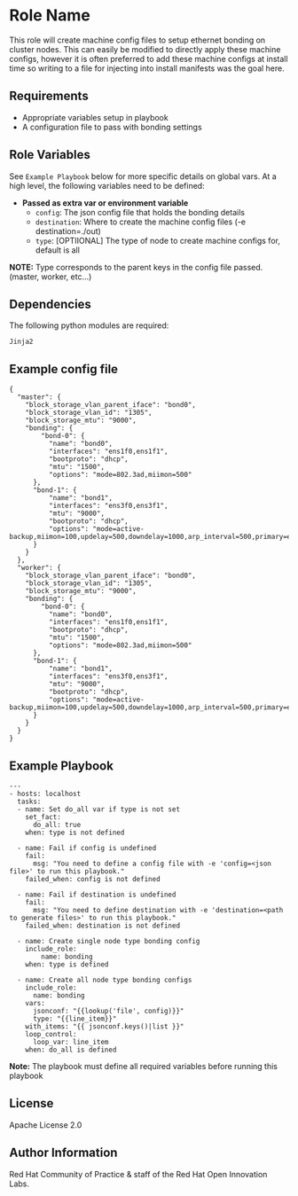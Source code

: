 Role Name
=========

This role will create machine config files to setup ethernet bonding on cluster nodes. This can easily be modified to directly apply these machine configs, however it is often preferred to add these machine configs at install time so writing to a file for injecting into install manifests was the goal here.

Requirements
------------

- Appropriate variables setup in playbook
- A configuration file to pass with bonding settings


Role Variables
--------------

See `Example Playbook` below for more specific details on global vars. At a high level, the following variables need to be defined:

- **Passed as extra var or environment variable**
  - `config`: The json config file that holds the bonding details
  - `destination`: Where to create the machine config files (-e destination=./out)
  - `type`: [OPTIIONAL] The type of node to create machine configs for, default is all

**NOTE:** Type corresponds to the parent keys in the config file passed. (master, worker, etc...)

Dependencies
------------

The following python modules are required:

```
Jinja2
```


Example config file
-------------------

```
{
  "master": {
    "block_storage_vlan_parent_iface": "bond0",
    "block_storage_vlan_id": "1305",
    "block_storage_mtu": "9000",
    "bonding": {
        "bond-0": {
          "name": "bond0",
          "interfaces": "ens1f0,ens1f1",
          "bootproto": "dhcp",
          "mtu": "1500",
          "options": "mode=802.3ad,miimon=500"
      },
      "bond-1": {
          "name": "bond1",
          "interfaces": "ens3f0,ens3f1",
          "mtu": "9000",
          "bootproto": "dhcp",
          "options": "mode=active-backup,miimon=100,updelay=500,downdelay=1000,arp_interval=500,primary=ens1f0"
      }
    }
  },
  "worker": {
    "block_storage_vlan_parent_iface": "bond0",
    "block_storage_vlan_id": "1305",
    "block_storage_mtu": "9000",
    "bonding": {
        "bond-0": {
          "name": "bond0",
          "interfaces": "ens1f0,ens1f1",
          "bootproto": "dhcp",
          "mtu": "1500",
          "options": "mode=802.3ad,miimon=500"
      },
      "bond-1": {
          "name": "bond1",
          "interfaces": "ens3f0,ens3f1",
          "mtu": "9000",
          "bootproto": "dhcp",
          "options": "mode=active-backup,miimon=100,updelay=500,downdelay=1000,arp_interval=500,primary=ens1f0"
      }
    }
  }
}
```

Example Playbook
----------------

```
---
- hosts: localhost
  tasks:
  - name: Set do_all var if type is not set
    set_fact:
      do_all: true
    when: type is not defined

  - name: Fail if config is undefined
    fail:
      msg: "You need to define a config file with -e 'config=<json file>' to run this playbook."
    failed_when: config is not defined

  - name: Fail if destination is undefined
    fail:
      msg: "You need to define destination with -e 'destination=<path to generate files>' to run this playbook."
    failed_when: destination is not defined

  - name: Create single node type bonding config
    include_role:
        name: bonding
    when: type is defined

  - name: Create all node type bonding configs
    include_role:
      name: bonding
    vars:
      jsonconf: "{{lookup('file', config)}}"
      type: "{{line_item}}"
    with_items: "{{ jsonconf.keys()|list }}"
    loop_control:
      loop_var: line_item
    when: do_all is defined
```

**Note:** The playbook must define all required variables before running this playbook


License
-------

Apache License 2.0

Author Information
------------------

Red Hat Community of Practice & staff of the Red Hat Open Innovation Labs.
